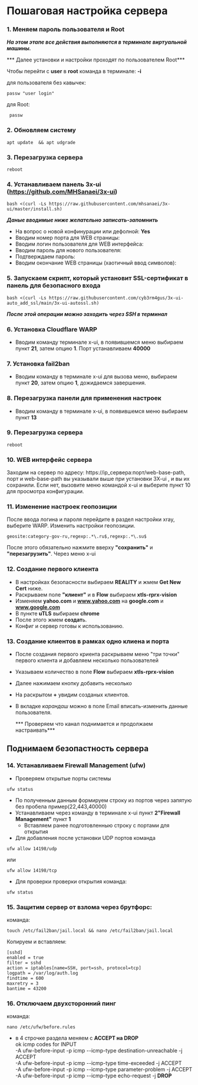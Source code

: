  # Пошаговая настройка сервера
 ### 1. Меняем пароль пользователя и Root
 ***На этом этапе все действия выполняются в терминале виртуальной машины.***
 
 *** Далее установки и настройки проходят по пользователем Root***
 
 Чтобы перейти с **user** в  **root** команда в терминале: **-i**
 
 для пользователя без кавычек:
 ```
passw "user login"
```
для Root:
```
 passw
 ```

 ### 2. Обновляем систему 
```
apt update  && apt udgrade
```
### 3. Перезагрузка сервера

```
reboot
```
 
### 4. Устанавливаем панель 3x-ui (https://github.com/MHSanaei/3x-ui)
```
bash <(curl -Ls https://raw.githubusercontent.com/mhsanaei/3x-ui/master/install.sh)
```
***Даные вводимые ниже желательно записать-запомнить*** 
* На вопрос о новой конфинурации или дефолной: **Yes**
* Вводим номер порта для WEB страницы:
* Вводим логин пользователя для WEB интерфейса:
* Вводим пароль для нового пользователя:
* Подтверждаем пароль:
* Вводим окончание WEB страницы (хаотичный ввод символов):
  
 ### 5. Запускаем скрипт, который установит SSL-сертификат в панель для безопасного входа
 
``` 
bash <(curl -Ls https://raw.githubusercontent.com/cyb3rm4gus/3x-ui-auto_add_ssl/main/3x-ui-autossl.sh)
```
***После этой операции можно заходить через SSH в терминал***

### 6. Установка Cloudflare WARP
- Вводим команду терминале x-ui, в появившемся меню выбираем пункт **21**, затем опцию **1**. Порт устанавливаем **40000**
### 7. Установка fail2ban
- Вводим команду в терминале x-ui для вызова меню, выбираем пункт **20**, затем опцию **1**, дожидаемся завершения.
### 8. Перезагрузка панели для применения настроек
- Вводим команду в терминале x-ui, в появившемся меню выбираем пункт **13**
### 9. Перезагрузка сервера
```
reboot
```
### 10. WEB интерфейс сервера
Заходим на сервер по адресу: https://ip_сервера:порт/web-base-path, порт и web-base-path вы указывали выше при установки 3X-ui , и вы их сохранили. Если нет, вызовите меню командой x-ui и выберите пункт 10 для просмотра конфигурации.

### 11. Изменение настроек геопозиции 
После ввода логина и пароля перейдите в раздел настройки xray, выберите WARP. Изменить настройки геопозиции.
```
geosite:category-gov-ru,regexp:.*\.ru$,regexp:.*\.su$
```
После этого обязательно нажмите вверху **"сохранить"** и **"перезагрузить"**. Через меню x-ui
### 12. Создание первого клиента
- В настройках безопасности выбираем **REALITY** и жмем **Get New Cert** ниже.
- Раскрываем поле **"клиент"** и в **Flow** выбираем **xtls-rprx-vision**	
- Изменяем **yahoo.com** и **www.yahoo.com** на **google.com** и **www.google.com**
- В пункте **uTLS** выбираем **chrome**
- После этого жмем **создат**ь.
- Конфиг и сервер готовы к использованию.
### 13. Создание клиентов в рамках одно клиена и порта
- После создания первого криента раскрываем меню "три точки" первого клиента и добавляем несколько пользователей
- Указываем количество в поле  **Flow** выбираем **xtls-rprx-vision**
- Далее нажимаем кнопку добавить несколько
- На раскрытом **+** увидим созданых клиентов.
- В вкладке *карандаш* можно в поле Email  вписать-изменить данные пользователя.

   *** Проверяем что канал поднимается и продолжаем настраивать***
  
##  Поднимаем безопастность сервера
### 14. Устанавливаем Firewall Management (ufw)
- Проверяем открытые порты системы 
```
ufw status
```
- По полученным данным формируем строку из портов через запятую без пробела пример(22,443,40000)
- Устанавливаем через команду в терминале x-ui пункт **2"Firewall Management"** пункт **1**
	* Вставляем ранее подготовленныю строку с портами для открытия
- Для добавления после установки UDP  портов команда
```
ufw allow 14198/udp
```
или
```
ufw allow 14198/tcp
```
- Для проверки  проверки открытия команда:
```
ufw status
```
### 15.	Защитим сервер от взлома через брутфорс:
команда:
```
touch /etc/fail2ban/jail.local && nano /etc/fail2ban/jail.local
```
Копируем и вставляем:
```
[sshd]
enabled = true
filter = sshd
action = iptables[name=SSH, port=ssh, protocol=tcp]
logpath = /var/log/auth.log
findtime = 600
maxretry = 3
bantime = 43200
```
### 16.	Отключаем двухсторонний пинг
команда: 
```
nano /etc/ufw/before.rules
```
* в 4 строчке раздела меняем с **ACCEPT на DROP**\
ok icmp codes for INPUT\
-A ufw-before-input -p icmp --icmp-type destination-unreachable -j ACCEPT\
-A ufw-before-input -p icmp --icmp-type time-exceeded -j ACCEPT\
-A ufw-before-input -p icmp --icmp-type parameter-problem -j ACCEPT\
-A ufw-before-input -p icmp --icmp-type echo-request -j **DROP**
